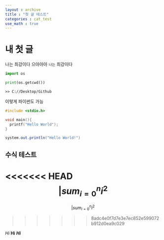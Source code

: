 ```yaml
---
layout : archive
title : "첫 글 테스트"
categories : cat_test
use_math : true
---
```


<!-- Ctrl + Shift + M => Preview -->
<!-- Ctrl + Shift + 9 => git -->

# 내 첫 글
나는 최강이다 으아아아
`나는` 최강이다

```python
import os

print(os.getcwd())
```
```
>> C://Desktop/Github
```

이렇게 파이썬도 가능

```cpp
#include <stdio.h>

void main(){
  printf("Hello World");
}
```

```java
system.out.println("Hello World!")
```

## 수식 테스트

<<<<<<< HEAD
$$|sum_{i=0}^n i^2$$
=======
$$
|sum_{i=0}^n i^2
$$
>>>>>>> 8adc4e0f7d7e3e7ec852e599072b912d0ea9c029

*Hi*
**Hi**
***Hi***
